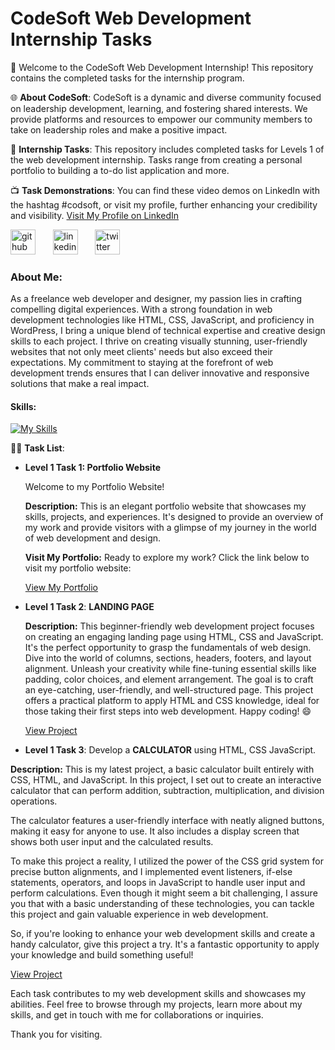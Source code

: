 
# CodeSoft Web Development Internship Tasks

🚀 Welcome to the CodeSoft Web Development Internship! This repository contains the completed tasks for the internship program. 

🌐 **About CodeSoft**:
CodeSoft is a dynamic and diverse community focused on leadership development, learning, and fostering shared interests. We provide platforms and resources to empower our community members to take on leadership roles and make a positive impact.

📝 **Internship Tasks**:
This repository includes completed tasks for Levels 1 of the web development internship. Tasks range from creating a personal portfolio to building a to-do list application and more.

📺 **Task Demonstrations**:
You can find these video demos on LinkedIn with the hashtag #codsoft, or visit my profile, further enhancing your credibility and visibility.
  [Visit My Profile on LinkedIn ](https://www.linkedin.com/in/anupr0y/)
  
[<img src='https://cdn.jsdelivr.net/npm/simple-icons@3.0.1/icons/github.svg' alt='github' height='40'>](https://github.com/@anupr0y) &nbsp; &nbsp; &nbsp; [<img src='https://cdn.jsdelivr.net/npm/simple-icons@3.0.1/icons/linkedin.svg' alt='linkedin' height='40'>](https://www.linkedin.com/in/@anupr0y/)  &nbsp; &nbsp; &nbsp; [<img src='https://cdn.jsdelivr.net/npm/simple-icons@3.0.1/icons/twitter.svg' alt='twitter' height='40'>](https://twitter.com/@anupr0y)   &nbsp; &nbsp; &nbsp;


### About Me: 

As a freelance web developer and designer, my passion lies in crafting compelling digital experiences. With a strong foundation in web development technologies like HTML, CSS, JavaScript, and proficiency in WordPress, I bring a unique blend of technical expertise and creative design skills to each project. I thrive on creating visually stunning, user-friendly websites that not only meet clients' needs but also exceed their expectations. My commitment to staying at the forefront of web development trends ensures that I can deliver innovative and responsive solutions that make a real impact.

#### Skills: 
[![My Skills](https://skillicons.dev/icons?i=wordpress,html,css,javascript,react,php,tailwind,figma,photoshop&theme,photoshop=light)](https://skillicons.dev)








👨‍💻 **Task List**:
- **Level 1 Task 1: Portfolio Website**
  
  Welcome to my Portfolio Website!
  
  **Description:**
  This is an elegant portfolio website that showcases my skills, projects, and experiences. It's designed to provide an overview of my work and provide visitors with a glimpse of my journey in the world of web development and design.
 

  **Visit My Portfolio:**
  Ready to explore my work? Click the link below to visit my portfolio website:

  [View My Portfolio](https://anupr0y.github.io/CODSOFT/Task%201/Index.html)


- **Level 1 Task 2**: **LANDING PAGE**
  
   **Description:**
This beginner-friendly web development project focuses on creating an engaging landing page using HTML, CSS and JavaScript. It's the perfect opportunity to grasp the fundamentals of web design. Dive into the world of columns, sections, headers, footers, and layout alignment. Unleash your creativity while fine-tuning essential skills like padding, color choices, and element arrangement. The goal is to craft an eye-catching, user-friendly, and well-structured page. This project offers a practical platform to apply HTML and CSS knowledge, ideal for those taking their first steps into web development. Happy coding! 😄

    [View Project](https://anupr0y.github.io/CODSOFT/Task%202/index.html)
  
- **Level 1 Task 3**: Develop a **CALCULATOR** using HTML, CSS JavaScript.

 **Description:**
This is my latest project, a basic calculator built entirely with CSS, HTML, and JavaScript. In this project, I set out to create an interactive calculator that can perform addition, subtraction, multiplication, and division operations.

The calculator features a user-friendly interface with neatly aligned buttons, making it easy for anyone to use. It also includes a display screen that shows both user input and the calculated results.

To make this project a reality, I utilized the power of the CSS grid system for precise button alignments, and I implemented event listeners, if-else statements, operators, and loops in JavaScript to handle user input and perform calculations. Even though it might seem a bit challenging, I assure you that with a basic understanding of these technologies, you can tackle this project and gain valuable experience in web development.

So, if you're looking to enhance your web development skills and create a handy calculator, give this project a try. It's a fantastic opportunity to apply your knowledge and build something useful!

  [View Project](https://anupr0y.github.io/CODSOFT/Task%203/Index.html)
  

Each task contributes to my web development skills and showcases my abilities. 
Feel free to browse through my projects, learn more about my skills, and get in touch with me for collaborations or inquiries.

  Thank you for visiting.
